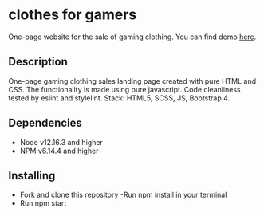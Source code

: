 # clothes for gamers
One-page website for the sale of gaming clothing. You can find demo [here](https://dima-ziakhor.github.io/clothes_for_gamers/).

## Description
One-page gaming clothing sales landing page created with pure HTML and CSS. The functionality is made using pure javascript. Code cleanliness tested by eslint and stylelint. Stack: HTML5, SCSS, JS, Bootstrap 4.

## Dependencies
- Node v12.16.3 and higher
- NPM v6.14.4 and higher

## Installing
- Fork and clone this repository
-Run npm install in your terminal
- Run npm start
